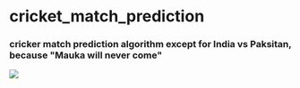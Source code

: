 # cricket_match_prediction

###  cricker match prediction algorithm except for India vs Paksitan, because "Mauka will never come"
![](http://st3.cricketcountry.com/wp-content/uploads/2015/02/Tanmay-Mukherjee-article2.jpg)

